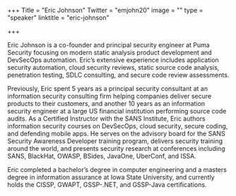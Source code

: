 +++
Title = "Eric Johnson"
Twitter = "emjohn20"
image = ""
type = "speaker"
linktitle = "eric-johnson"

+++

Eric Johnson is a co-founder and principal security engineer at Puma Security focusing on modern static analysis product development and DevSecOps automation. Eric’s extensive experience includes application security automation, cloud security reviews, static source code analysis, penetration testing, SDLC consulting, and secure code review assessments.

Previously, Eric spent 5 years as a principal security consultant at an information security consulting firm helping companies deliver secure products to their customers, and another 10 years as an information security engineer at a large US financial institution performing source code audits. As a Certified Instructor with the SANS Institute, Eric authors information security courses on DevSecOps, cloud security, secure coding, and defending mobile apps. He serves on the advisory board for the SANS Security Awareness Developer training program, delivers security training around the world, and presents security research at conferences including SANS, BlackHat, OWASP, BSides, JavaOne, UberConf, and ISSA.

Eric completed a bachelor’s degree in computer engineering and a masters degree in information assurance at Iowa State University, and currently holds the CISSP, GWAPT, GSSP-.NET, and GSSP-Java certifications.
